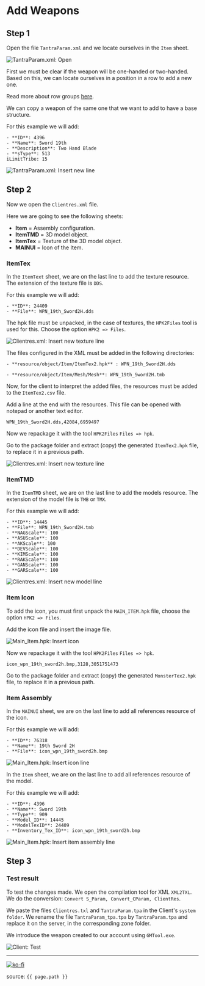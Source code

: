 # Add Weapons

## Step 1

Open the file `TantraParam.xml` and we locate ourselves in the `Item` sheet.

![TantraParam.xml: Open](https://raw.githubusercontent.com/FernandoCalmet/Tantra/master/extras/img/development/items_management/weapon/01.png)

First we must be clear if the weapon will be one-handed or two-handed. Based on this, we can locate ourselves in a position in a row to add a new one.

Read more about row groups [here](https://fernandocalmet.github.io/Tantra/content_development/items_management/).

We can copy a weapon of the same one that we want to add to have a base structure.

For this example we will add:

```note
- **ID**: 4396
- **Name**: Sword 19th
- **Description**: Two Hand Blade
- **sType**: 513
iLimitTribe: 15
```

![TantraParam.xml: Insert new line](https://raw.githubusercontent.com/FernandoCalmet/Tantra/master/extras/img/development/items_management/weapon/02.png)

## Step 2

Now we open the `Clientres.xml` file.

Here we are going to see the following sheets:

- **Item** = Assembly configuration.
- **ItemTMD** = 3D model object.
- **ItemTex** = Texture of the 3D model object.
- **MAINUI** = Icon of the Item.

### ItemTex

In the `ItemText` sheet, we are on the last line to add the texture resource. The extension of the texture file is `DDS`.

For this example we will add:

```note
- **ID**: 24409
- **File**: WPN_19th_Sword2H.dds
```

The hpk file must be unpacked, in the case of textures, the `HPK2Files` tool is used for this. Choose the option `HPK2 => Files`.

![Clientres.xml: Insert new texture line](https://raw.githubusercontent.com/FernandoCalmet/Tantra/master/extras/img/development/items_management/weapon/03.png)

The files configured in the XML must be added in the following directories:

```note
- **resource/object/Item/ItemTex2.hpk** : WPN_19th_Sword2H.dds

- **resource/object/Item/Mesh/Mesh**: WPN_19th_Sword2H.tmb
```

Now, for the client to interpret the added files, the resources must be added to the `ItemTex2.csv` file.

Add a line at the end with the resources. This file can be opened with notepad or another text editor.

```note
WPN_19th_Sword2H.dds,42084,6959497
```

Now we repackage it with the tool `HPK2Files` `Files => hpk`.

Go to the package folder and extract (copy) the generated `ItemTex2.hpk` file, to replace it in a previous path.

![Clientres.xml: Insert new texture line](https://raw.githubusercontent.com/FernandoCalmet/Tantra/master/extras/img/development/items_management/weapon/04.png)

### ItemTMD

In the `ItemTMD` sheet, we are on the last line to add the models resource. The extension of the model file is `TMB` or `TMX`.

For this example we will add:

```note
- **ID**: 14445
- **File**: WPN_19th_Sword2H.tmb
- **NAGScale**: 100
- **ASUScale**: 100
- **AKScale**: 100
- **DEVScale**: 100
- **KIMScale**: 100
- **RAKScale**: 100
- **GANScale**: 100
- **GARScale**: 100
```

![Clientres.xml: Insert new model line](https://raw.githubusercontent.com/FernandoCalmet/Tantra/master/extras/img/development/items_management/weapon/05.png)

### Item Icon

To add the icon, you must first unpack the `MAIN_ITEM.hpk` file, choose the option `HPK2 => Files`.

Add the icon file and insert the image file.

![Main_Item.hpk: Insert icon](https://raw.githubusercontent.com/FernandoCalmet/Tantra/master/extras/img/development/items_management/weapon/06.png)

Now we repackage it with the tool `HPK2Files` `Files => hpk`.

```note
icon_wpn_19th_sword2h.bmp,3128,3051751473
```

Go to the package folder and extract (copy) the generated `MonsterTex2.hpk` file, to replace it in a previous path.

### Item Assembly

In the `MAINUI` sheet, we are on the last line to add all references resource of the icon.

For this example we will add:

```note
- **ID**: 76318
- **Name**: 19th Sword 2H
- **File**: icon_wpn_19th_sword2h.bmp
```

![Main_Item.hpk: Insert icon line](https://raw.githubusercontent.com/FernandoCalmet/Tantra/master/extras/img/development/items_management/weapon/07.png)

In the `Item` sheet, we are on the last line to add all references resource of the model.

For this example we will add:

```note
- **ID**: 4396
- **Name**: Sword 19th
- **Type**: 909
- **Model_ID**: 14445
- **ModelTexID**: 24409
- **Inventory_Tex_ID**: icon_wpn_19th_sword2h.bmp
```

![Main_Item.hpk: Insert item assembly line](https://raw.githubusercontent.com/FernandoCalmet/Tantra/master/extras/img/development/items_management/weapon/08.png)

## Step 3

### Test result

To test the changes made. We open the compilation tool for XML `XML2TXL`. We do the conversion: `Convert S_Param, Convert_CParam, ClientRes`.

We paste the files `Clientres.txl` and `TantraParam.tpa` in the Client's `system folder`. We rename the file `TantraParam_tpa.tpa` by `TantraParam.tpa` and replace it on the server, in the corresponding zone folder.

We introduce the weapon created to our account using `GMTool.exe`.

![Client: Test](https://raw.githubusercontent.com/FernandoCalmet/Tantra/master/extras/img/development/items_management/weapon/09.png)

---

[![ko-fi](https://www.ko-fi.com/img/githubbutton_sm.svg)](https://ko-fi.com/T6T41JKMI)

source: `{{ page.path }}`
